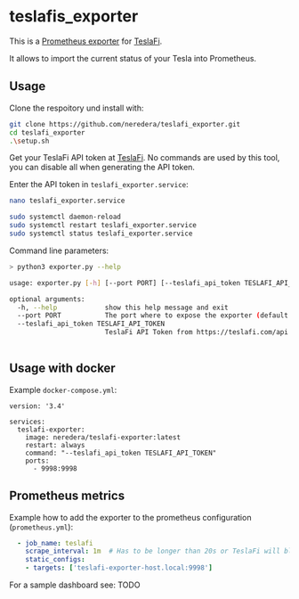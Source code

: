 # teslafis_exporter

This is a [Prometheus exporter](https://prometheus.io/docs/instrumenting/exporters/) for [TeslaFi](https://about.teslafi.com/).

It allows to import the current status of your Tesla into Prometheus.

## Usage

Clone the respoitory und install with:
```bash
git clone https://github.com/neredera/teslafi_exporter.git
cd teslafi_exporter
.\setup.sh
```

Get your TeslaFi API token at [TeslaFi](https://teslafi.com/api.php). No commands are used by this tool, you can disable all when generating the API token.

Enter the API token in `teslafi_exporter.service`:
```bash
nano teslafi_exporter.service

sudo systemctl daemon-reload
sudo systemctl restart teslafi_exporter.service
sudo systemctl status teslafi_exporter.service
```

Command line parameters:
```bash
> python3 exporter.py --help

usage: exporter.py [-h] [--port PORT] [--teslafi_api_token TESLAFI_API_TOKEN]

optional arguments:
  -h, --help            show this help message and exit
  --port PORT           The port where to expose the exporter (default:9998)
  --teslafi_api_token TESLAFI_API_TOKEN
                        TeslaFi API Token from https://teslafi.com/api.php
                        
```

## Usage with docker

Example `docker-compose.yml`:
```
version: '3.4'

services:
  teslafi-exporter:
    image: neredera/teslafi-exporter:latest
    restart: always
    command: "--teslafi_api_token TESLAFI_API_TOKEN"
    ports:
      - 9998:9998
```

## Prometheus metrics

Example how to add the exporter to the prometheus configuration (`prometheus.yml`):
```yml
  - job_name: teslafi
    scrape_interval: 1m  # Has to be longer than 20s or TeslaFi will block you. By default TeslaFi has every 60s new data.
    static_configs:
    - targets: ['teslafi-exporter-host.local:9998']
```

For a sample dashboard see: TODO

